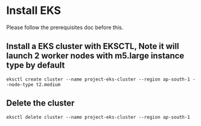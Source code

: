 # Install EKS

Please follow the prerequisites doc before this.

## Install a EKS cluster with EKSCTL, Note it will launch 2 worker nodes with m5.large instance type by default

```
eksctl create cluster --name project-eks-cluster --region ap-south-1 --node-type t2.medium
```

## Delete the cluster

```
eksctl delete cluster --name project-eks-cluster --region ap-south-1
```
